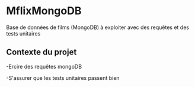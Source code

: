 # MflixMongoDB
Base de données de films (MongoDB) à exploiter avec des requêtes et des tests unitaires

## Contexte du projet

-Ercire des requêtes mongoDB

-S'assurer que les tests unitaires passent bien
